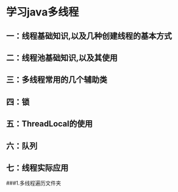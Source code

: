 # 学习java多线程
## 一：线程基础知识,以及几种创建线程的基本方式
## 二：线程池基础知识,以及其使用
## 三：多线程常用的几个辅助类 
## 四：锁
## 五：ThreadLocal的使用
## 六：队列  
## 七：线程实际应用 
###1.多线程遍历文件夹 